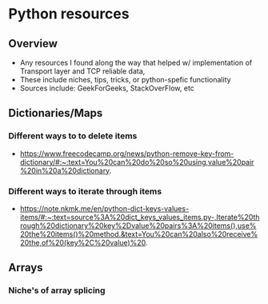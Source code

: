 
# Python resources

## Overview
- Any resources I found along the way that helped w/ implementation of Transport layer and TCP reliable data,
- These include niches, tips, tricks, or python-spefic functionality
- Sources include: GeekForGeeks, StackOverFlow, etc

## Dictionaries/Maps 

### Different ways to to delete items
- https://www.freecodecamp.org/news/python-remove-key-from-dictionary/#:~:text=You%20can%20do%20so%20using,value%20pair%20in%20a%20dictionary.




### Different ways to iterate through items
- https://note.nkmk.me/en/python-dict-keys-values-items/#:~:text=source%3A%20dict_keys_values_items.py-,Iterate%20through%20dictionary%20key%2Dvalue%20pairs%3A%20items(),use%20the%20items()%20method.&text=You%20can%20also%20receive%20the,of%20(key%2C%20value)%20.




## Arrays

### Niche's of array splicing

